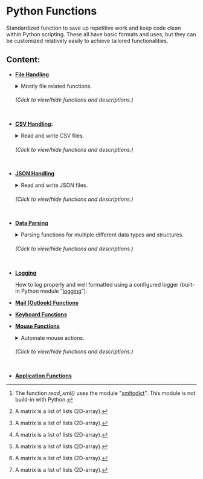 # Python Functions

Standardized function to save up repetitive work and keep code clean within
Python scripting. These all have basic formats and uses, but they can be
customized relatively easily to achieve tailored functionalities.

## Content:

-   **[File Handling](file_handling.py)**

    <details>
      <summary>Mostly file related functions. <h6>(Click to view/hide functions and descriptions.)</h6></summary><br>

    | Function                              | Description                                                                               |
    | ------------------------------------- | ----------------------------------------------------------------------------------------- |
    | _location_check()_                    | Check if the given path exists, if not keep looping with the given delay in seconds.      |
    | _directory_selection_dialog()_        | A directory selection dialog using the TKinter filedialog UI.                             |
    | _file_selection_dialog()_             | A file selection dialog using the TKinter filedialog UI.                                  |
    | _get_all_files()_                     | Return all file paths of a given directory (even for files within sub-directories).       |
    | _get_latest_file()_                   | Return the most recent (latest) created file in a given directory.                        |
    | _get_latest_file_from_subdirectory()_ | Return the most recent (latest) created file within a sub-directory of a given directory. |
    | _read_file()_                         | Read the data from a file.                                                                |
    | _read_xml()_[^1]                      | Read the data from a XML file and return it as an ordered dictionary.                     |
    | _read_file_lines()_                   | Read the data from a file, line by line.                                                  |
    | _write_file_list()_                   | Write a list of strings to a file.                                                        |
    | _get_time_stamp()_                    | Return the current timestamp.                                                             |
    | _prompt_message()_                    | Prompt the user with a message.                                                           |

    </details>

-   **[CSV Handling](csv_functions.py):**

    <details>
      <summary>Read and write CSV files. <h6>(Click to view/hide functions and descriptions.)</h6></summary><br>

    | Function              | Description                                                                   |
    | --------------------- | ----------------------------------------------------------------------------- |
    | _read_csv()_          | Read the data from a CSV file into a matrix[^2].                              |
    | _write_csv()_         | Write a matrix[^2] into a CSV file.                                           |
    | _create_csv()_        | Create a CSV file with the given field names.                                 |
    | _append_csv_record()_ | Append a dictionary record to the given CSV file.                             |
    | _read_csv_records()_  | Read the records from a CSV file into a list of dictionaries.                 |
    | _example_function()_  | Example of use: Create, append and read random example records to a CSV file. |

    </details>

-   **[JSON Handling](json_functions.py)**

    <details>
      <summary>Read and write JSON files. <h6>(Click to view/hide functions and descriptions.)</h6></summary><br>

    | Function       | Description                      |
    | -------------- | -------------------------------- |
    | _read_json()_  | Read the data from a JSON file.  |
    | _write_json()_ | Write the data into a JSON file. |

    </details>

-   **[Data Parsing](parse_functions.py)**

    <details>
      <summary>Parsing functions for multiple different data types and structures. <h6>(Click to view/hide functions and descriptions.)</h6></summary><br>

    | Function             | Description                                     |
    | -------------------- | ----------------------------------------------- |
    | _string_to_list()_   | Parse a string into a list.                     |
    | _string_to_matrix()_ | Parse a string into a matrix[^2].               |
    | _matrix_to_string()_ | Parse a matrix[^2] into a string.               |
    | _matrix_to_dicts()_  | Parse a matrix[^2] into a list of dictionaries. |
    | _dicts_to_matrix()_  | Parse a list of dictionaries into a matrix[^2]. |
    | _string_to_dicts()_  | Parse a string into a list of dictionaries.     |
    | _dicts_to_string()_  | Parse a list of dictionaries into a string.     |

    </details>

-   **[Logging](log_example.py)**

    How to log properly and well formatted using a configured logger (built-in Python module "[logging](https://docs.python.org/3/library/logging.html)").

-   **[Mail (Outlook) Functions](outlook.py)**

-   **[Keyboard Functions](Keyboard)**

-   **[Mouse Functions](Mouse)**

    <details>
      <summary>Automate mouse actions. <h6>(Click to view/hide functions and descriptions.)</h6></summary><br>

    | Function               | Description                                                           |
    | ---------------------- | --------------------------------------------------------------------- |
    | _get_mouse_position()_ | Get the current mouse position coordinates.                           |
    | _set_mouse()_          | Set the mouse position to a given position.                           |
    | _move_mouse()_         | Move the mouse position relative to the current mouse position.       |
    | _afk_movement()_       | Move the mouse position from a starting point for the given duration. |

    </details>

-   **[Application Functions](Application)**

[^1]: The function _read_xml()_ uses the module "[xmltodict](https://pypi.org/project/xmltodict/)". This module is not build-in with Python.
[^2]: A matrix is a list of lists (2D-array).

